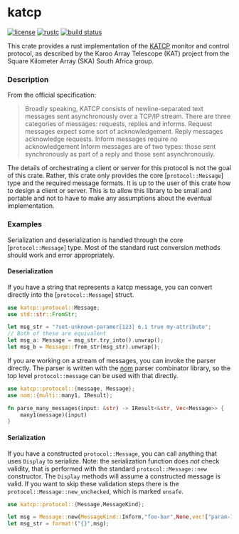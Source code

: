 # katcp

[![license](https://img.shields.io/badge/license-Apache--2.0_OR_MIT-blue?style=flat-square)](#license)
[![rustc](https://img.shields.io/badge/rustc-1.59+-blue?style=flat-square&logo=rust)](https://www.rust-lang.org)
[![build status](https://img.shields.io/github/workflow/status/GReX-Telescope/katcp/CI/main?style=flat-square&logo=github)](https://github.com/GReX-Telescope/katcp/actions)

This crate provides a rust implementation of the [KATCP](https://katcp-python.readthedocs.io/en/latest/_downloads/361189acb383a294be20d6c10c257cb4/NRF-KAT7-6.0-IFCE-002-Rev5-1.pdf)
monitor and control protocol, as described by the Karoo Array Telescope (KAT) project from the Square Kilometer Array (SKA) South Africa group.

### Description

From the official specification:

> Broadly speaking, KATCP consists of newline-separated text messages sent asynchronously over a TCP/IP
> stream. There are three categories of messages: requests, replies and informs. Request messages expect some
> sort of acknowledgement. Reply messages acknowledge requests. Inform messages require no acknowledgement
> Inform messages are of two types: those sent synchronously as part of a reply and those sent asynchronously.

The details of orchestrating a client or server for this protocol is not the goal of this crate. Rather, this crate
only provides the core [`protocol::Message`] type and the required message formats. It is up to the user of this crate how to design
a client or server. This is to allow this library to be small and portable and not to have to make any assumptions about
the eventual implementation.

### Examples

Serialization and deserialization is handled through the core [`protocol::Message`] type. Most of the standard rust conversion methods should work
and error appropriately.

#### Deserialization

If you have a string that represents a katcp message, you can convert directly into the [`protocol::Message`] struct.

```rust
use katcp::protocol::Message;
use std::str::FromStr;

let msg_str = "?set-unknown-paramer[123] 6.1 true my-attribute";
// Both of these are equivalent
let msg_a: Message = msg_str.try_into().unwrap();
let msg_b = Message::from_str(msg_str).unwrap();
```

If you are working on a stream of messages, you can invoke the parser directly. The parser is written with the [nom](https://github.com/Geal/nom)
parser combinator library, so the top level `protocol::message` can be used with that directly.

```rust
use katcp::protocol::{message, Message};
use nom::{multi::many1, IResult};

fn parse_many_messages(input: &str) -> IResult<&str, Vec<Message>> {
    many1(message)(input)
}
```

#### Serialization

If you have a constructed `protocol::Message`, you can call anything that uses `Display` to serialize.
Note: the serialization function does _not_ check validity, that is performed with the standard `protocol::Message::new`
constructor. The `Display` methods will assume a constructed message is valid. If you want to skip these validation steps
there is the `protocol::Message::new_unchecked`, which is marked `unsafe`.

```rust
use katcp::protocol::{Message,MessageKind};

let msg = Message::new(MessageKind::Inform,"foo-bar",None,vec!["param-1","param-2"]).unwrap(); // Panic on bad arguments
let msg_str = format!("{}",msg);
```
